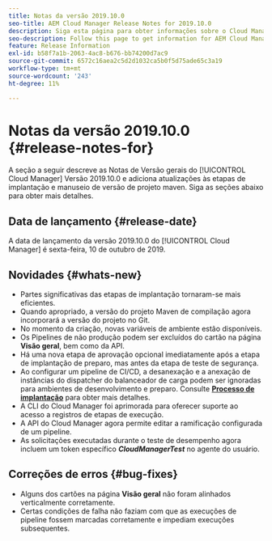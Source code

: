 ```yaml
---
title: Notas da versão 2019.10.0
seo-title: AEM Cloud Manager Release Notes for 2019.10.0
description: Siga esta página para obter informações sobre o Cloud Manager versão 2019.10.0.
seo-description: Follow this page to get information for AEM Cloud Manager Release 2019.10.0.
feature: Release Information
exl-id: b58f7a1b-2063-4ac8-b676-bb74200d7ac9
source-git-commit: 6572c16aea2c5d2d1032ca5b0f5d75ade65c3a19
workflow-type: tm+mt
source-wordcount: '243'
ht-degree: 11%

---
```


# Notas da versão 2019.10.0 {#release-notes-for}

A seção a seguir descreve as Notas de Versão gerais do [!UICONTROL Cloud Manager] Versão 2019.10.0 e adiciona atualizações às etapas de implantação e manuseio de versão de projeto maven.
Siga as seções abaixo para obter mais detalhes.

## Data de lançamento {#release-date}

A data de lançamento da versão 2019.10.0 do [!UICONTROL Cloud Manager] é sexta-feira, 10 de outubro de 2019.

## Novidades {#whats-new}

* Partes significativas das etapas de implantação tornaram-se mais eficientes.
* Quando apropriado, a versão do projeto Maven de compilação agora incorporará a versão do projeto no Git.
* No momento da criação, novas variáveis de ambiente estão disponíveis.
* Os Pipelines de não produção podem ser excluídos do cartão na página **Visão geral**, bem como da API.
* Há uma nova etapa de aprovação opcional imediatamente após a etapa de implantação de preparo, mas antes da etapa de teste de segurança.
* Ao configurar um pipeline de CI/CD, a desanexação e a anexação de instâncias do dispatcher do balanceador de carga podem ser ignoradas para ambientes de desenvolvimento e preparo.
Consulte **[Processo de implantação](/help/using/code-deployment.md)** para obter mais detalhes.
* A CLI do Cloud Manager foi aprimorada para oferecer suporte ao acesso a registros de etapas de execução.
* A API do Cloud Manager agora permite editar a ramificação configurada de um pipeline.
* As solicitações executadas durante o teste de desempenho agora incluem um token específico ***CloudManagerTest*** no agente do usuário.

## Correções de erros {#bug-fixes}

* Alguns dos cartões na página **Visão geral** não foram alinhados verticalmente corretamente.
* Certas condições de falha não faziam com que as execuções de pipeline fossem marcadas corretamente e impediam execuções subsequentes.

